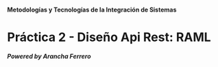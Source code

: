 #### Metodologías y Tecnologías de la Integración de Sistemas
# Práctica 2 - Diseño Api Rest: RAML

##### _Powered by Arancha Ferrero_
